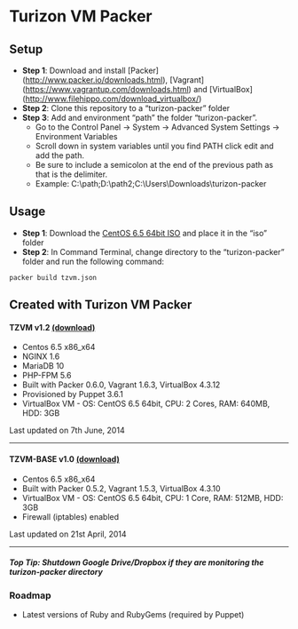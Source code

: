 Turizon VM Packer
==============
## Setup
* **Step 1**: Download and install [Packer] (http://www.packer.io/downloads.html), [Vagrant] (https://www.vagrantup.com/downloads.html)  and [VirtualBox] (http://www.filehippo.com/download_virtualbox/)
* **Step 2**: Clone this repository to a “turizon-packer” folder
* **Step 3**: Add and environment “path” the folder “turizon-packer”. 
  * Go to the Control Panel -> System -> Advanced System Settings -> Environment Variables 
  * Scroll down in system variables until you find PATH click edit and add the path. 
  * Be sure to include a semicolon at the end of the previous path as that is the delimiter. 
  * Example:  C:\path;D:\path2;C:\Users\Downloads\turizon-packer


## Usage
* **Step 1**: Download the [CentOS 6.5 64bit ISO](http://isoredirect.centos.org/centos/6/isos/x86_64/) and place it in the “iso” folder
* **Step 2**: In Command Terminal, change directory to the “turizon-packer” folder and run the following command:
```
packer build tzvm.json
```

## Created with Turizon VM Packer
#### TZVM v1.2 [(download)](https://www.dropbox.com/s/25d8k8f7rl73b75/tzvm.box)
* Centos 6.5 x86_x64
* NGINX 1.6
* MariaDB 10
* PHP-FPM 5.6 
* Built with Packer 0.6.0, Vagrant 1.6.3, VirtualBox 4.3.12
* Provisioned by Puppet 3.6.1
* VirtualBox VM - OS: CentOS 6.5 64bit, CPU: 2 Cores, RAM: 640MB, HDD: 3GB

Last updated on 7th June, 2014

***

#### TZVM-BASE v1.0 [(download)](https://www.dropbox.com/s/1xlwwumeapenihg/tzvm-base.box)
* Centos 6.5 x86_x64
* Built with Packer 0.5.2, Vagrant 1.5.3, VirtualBox 4.3.10
* VirtualBox VM - OS: CentOS 6.5 64bit, CPU: 1 Core, RAM: 512MB, HDD: 3GB
* Firewall (iptables) enabled

Last updated on 21st April, 2014

***

##### Top Tip: Shutdown Google Drive/Dropbox if they are monitoring the turizon-packer directory


### Roadmap
* Latest versions of Ruby and RubyGems (required by Puppet)
